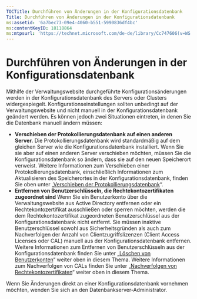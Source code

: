 ```yaml
---
TOCTitle: Durchführen von Änderungen in der Konfigurationsdatenbank
Title: Durchführen von Änderungen in der Konfigurationsdatenbank
ms:assetid: '6a7bec73-09e4-4060-b551-5990836df4bc'
ms:contentKeyID: 18118864
ms:mtpsurl: 'https://technet.microsoft.com/de-de/library/Cc747606(v=WS.10)'
---
```


Durchführen von Änderungen in der Konfigurationsdatenbank
=========================================================

Mithilfe der Verwaltungswebsite durchgeführte Konfigurationsänderungen werden in der Konfigurationsdatenbank des Servers oder Clusters widergespiegelt. Konfigurationseinstellungen sollten unbedingt auf der Verwaltungswebsite und nicht manuell in der Konfigurationsdatenbank geändert werden. Es können jedoch zwei Situationen eintreten, in denen Sie die Datenbank manuell ändern müssen:

-   **Verschieben der Protokollierungsdatenbank auf einen anderen Server.** Die Protokollierungsdatenbank wird standardmäßig auf dem gleichen Server wie die Konfigurationsdatenbank installiert. Wenn Sie sie aber auf einen anderen Server verschieben möchten, müssen Sie die Konfigurationsdatenbank so ändern, dass sie auf den neuen Speicherort verweist. Weitere Informationen zum Verschieben einer Protokollierungsdatenbank, einschließlich Informationen zum Aktualisieren des Speicherortes in der Konfigurationsdatenbank, finden Sie oben unter „[Verschieben der Protokollierungsdatenbank](https://technet.microsoft.com/34ea8045-dc94-422e-9601-29927cfc1534)“.
-   **Entfernen von Benutzerschlüsseln, die Rechtekontozertifikaten zugeordnet sind** Wenn Sie ein Benutzerkonto über die Verwaltungswebsite aus Active Directory entfernen oder ein Rechtekontozertifikat ausschließen oder sperren möchten, werden die dem Rechtekontozertifikat zugeordneten Benutzerschlüssel aus der Konfigurationsdatenbank nicht entfernt. Sie müssen inaktive Benutzerschlüssel sowohl aus Sicherheitsgründen als auch zum Nachverfolgen der Anzahl von Clientzugriffslizenzen (Client Access Licenses oder CAL) manuell aus der Konfigurationsdatenbank entfernen. Weitere Informationen zum Entfernen von Benutzerschlüsseln aus der Konfigurationsdatenbank finden Sie unter „[Löschen von Benutzerkonten](https://technet.microsoft.com/bf73b141-d4d1-4807-a773-3aaff58b0db6)“ weiter oben in diesem Thema. Weitere Informationen zum Nachverfolgen von CALs finden Sie unter „[Nachverfolgen von Rechtekontozertifikaten](https://technet.microsoft.com/5bb0f3cf-fc44-4e60-a93f-c789d6f8a902)“ weiter oben in diesem Thema.

Wenn Sie Änderungen direkt an einer Konfigurationsdatenbank vornehmen möchten, wenden Sie sich an den Datenbankserver-Administrator.